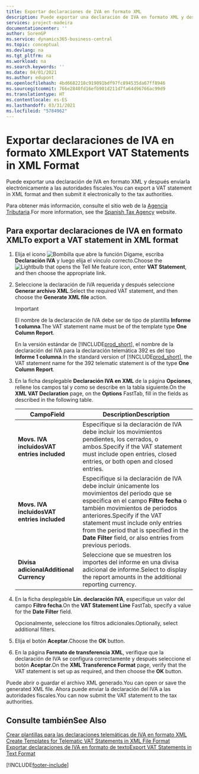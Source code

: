 ```yaml
---
title: Exportar declaraciones de IVA en formato XML
description: Puede exportar una declaración de IVA en formato XML y después enviarla electrónicamente a las autoridades fiscales.
services: project-madeira
documentationcenter: ''
author: SorenGP
ms.service: dynamics365-business-central
ms.topic: conceptual
ms.devlang: na
ms.tgt_pltfrm: na
ms.workload: na
ms.search.keywords: ''
ms.date: 04/01/2021
ms.author: edupont
ms.openlocfilehash: 4bd6682218c919091bdf97fc894535da67ff8946
ms.sourcegitcommit: 766e2840fd16efb901d211d7fa64d96766ac99d9
ms.translationtype: HT
ms.contentlocale: es-ES
ms.lasthandoff: 03/31/2021
ms.locfileid: "5784962"
---
```

# <a name="export-vat-statements-in-xml-format"></a><span data-ttu-id="3e486-103">Exportar declaraciones de IVA en formato XML</span><span class="sxs-lookup"><span data-stu-id="3e486-103">Export VAT Statements in XML Format</span></span>
<span data-ttu-id="3e486-104">Puede exportar una declaración de IVA en formato XML y después enviarla electrónicamente a las autoridades fiscales.</span><span class="sxs-lookup"><span data-stu-id="3e486-104">You can export a VAT statement in XML format and then submit it electronically to the tax authorities.</span></span>  

<span data-ttu-id="3e486-105">Para obtener más información, consulte el sitio web de la [Agencia Tributaria](https://go.microsoft.com/fwlink/?LinkID=238181).</span><span class="sxs-lookup"><span data-stu-id="3e486-105">For more information, see the [Spanish Tax Agency](https://go.microsoft.com/fwlink/?LinkID=238181) website.</span></span>  

## <a name="to-export-a-vat-statement-in-xml-format"></a><span data-ttu-id="3e486-106">Para exportar declaraciones de IVA en formato XML</span><span class="sxs-lookup"><span data-stu-id="3e486-106">To export a VAT statement in XML format</span></span>  

1.  <span data-ttu-id="3e486-107">Elija el icono ![Bombilla que abre la función Dígame](../../media/ui-search/search_small.png "Dígame qué desea hacer"), escriba **Declaración IVA** y luego elija el vínculo correcto.</span><span class="sxs-lookup"><span data-stu-id="3e486-107">Choose the ![Lightbulb that opens the Tell Me feature](../../media/ui-search/search_small.png "Tell me what you want to do") icon, enter **VAT Statement**, and then choose the appropriate link.</span></span>  
2.  <span data-ttu-id="3e486-108">Seleccione la declaración de IVA requerida y después seleccione **Generar archivo XML**.</span><span class="sxs-lookup"><span data-stu-id="3e486-108">Select the required VAT statement, and then choose the **Generate XML file** action.</span></span>  

    > [!IMPORTANT]  
    >  <span data-ttu-id="3e486-109">El nombre de la declaración de IVA debe ser de tipo de plantilla **Informe 1 columna**.</span><span class="sxs-lookup"><span data-stu-id="3e486-109">The VAT statement name must be of the template type **One Column Report**.</span></span>  
    >   
    >  <span data-ttu-id="3e486-110">En la versión estándar de [!INCLUDE[prod_short](../../includes/prod_short.md)], el nombre de la declaración del IVA para la declaración telemática 392 es del tipo **Informe 1 columna**.</span><span class="sxs-lookup"><span data-stu-id="3e486-110">In the standard version of [!INCLUDE[prod_short](../../includes/prod_short.md)], the VAT statement name for the 392 telematic statement is of the type **One Column Report**.</span></span>  

3.  <span data-ttu-id="3e486-111">En la ficha desplegable **Declaración IVA en XML** de la página **Opciones**, rellene los campos tal y como se describe en la tabla siguiente.</span><span class="sxs-lookup"><span data-stu-id="3e486-111">On the **XML VAT Declaration** page, on the **Options** FastTab, fill in the fields as described in the following table.</span></span>  
  
    |<span data-ttu-id="3e486-112">Campo</span><span class="sxs-lookup"><span data-stu-id="3e486-112">Field</span></span>|<span data-ttu-id="3e486-113">Description</span><span class="sxs-lookup"><span data-stu-id="3e486-113">Description</span></span>|  
    |---------------------------------|---------------------------------------|  
    |<span data-ttu-id="3e486-114">**Movs. IVA incluidos**</span><span class="sxs-lookup"><span data-stu-id="3e486-114">**VAT entries included**</span></span>|<span data-ttu-id="3e486-115">Especifique si la declaración de IVA debe incluir los movimientos pendientes, los cerrados, o ambos.</span><span class="sxs-lookup"><span data-stu-id="3e486-115">Specify if the VAT statement must include open entries, closed entries, or both open and closed entries.</span></span>|  
    |<span data-ttu-id="3e486-116">**Movs. IVA incluidos**</span><span class="sxs-lookup"><span data-stu-id="3e486-116">**VAT entries included**</span></span>|<span data-ttu-id="3e486-117">Especifique si la declaración de IVA debe incluir únicamente los movimientos del periodo que se especifica en el campo **Filtro fecha** o también movimientos de periodos anteriores.</span><span class="sxs-lookup"><span data-stu-id="3e486-117">Specify if the VAT statement must include only entries from the period that is specified in the **Date Filter** field, or also entries from previous periods.</span></span>|  
    |<span data-ttu-id="3e486-118">**Divisa adicional**</span><span class="sxs-lookup"><span data-stu-id="3e486-118">**Additional Currency**</span></span>|<span data-ttu-id="3e486-119">Seleccione que se muestren los importes del informe en una divisa adicional de informe.</span><span class="sxs-lookup"><span data-stu-id="3e486-119">Select to display the report amounts in the additional reporting currency.</span></span>|  

4.  <span data-ttu-id="3e486-120">En la ficha desplegable **Lín. declaración IVA**, especifique un valor del campo **Filtro fecha**.</span><span class="sxs-lookup"><span data-stu-id="3e486-120">On the **VAT Statement Line** FastTab, specify a value for the **Date Filter** field.</span></span>  

    <span data-ttu-id="3e486-121">Opcionalmente, seleccione los filtros adicionales.</span><span class="sxs-lookup"><span data-stu-id="3e486-121">Optionally, select additional filters.</span></span>  
5.  <span data-ttu-id="3e486-122">Elija el botón **Aceptar**.</span><span class="sxs-lookup"><span data-stu-id="3e486-122">Choose the **OK** button.</span></span>  
6.  <span data-ttu-id="3e486-123">En la página **Formato de transferencia XML**, verifique que la declaración de IVA se configura correctamente y después seleccione el botón **Aceptar**.</span><span class="sxs-lookup"><span data-stu-id="3e486-123">On the **XML Transference Format** page, verify that the VAT statement is set up as required, and then choose the **OK** button.</span></span>  

<span data-ttu-id="3e486-124">Puede abrir o guardar el archivo XML generado.</span><span class="sxs-lookup"><span data-stu-id="3e486-124">You can open or save the generated XML file.</span></span> <span data-ttu-id="3e486-125">Ahora puede enviar la declaración del IVA a las autoridades fiscales.</span><span class="sxs-lookup"><span data-stu-id="3e486-125">You can now submit the VAT statement to the tax authorities.</span></span>  

## <a name="see-also"></a><span data-ttu-id="3e486-126">Consulte también</span><span class="sxs-lookup"><span data-stu-id="3e486-126">See Also</span></span>  
 <span data-ttu-id="3e486-127">[Crear plantillas para las declaraciones telemáticas de IVA en formato XML](how-to-create-templates-for-telematic-vat-statements-in-xml-file-format.md) </span><span class="sxs-lookup"><span data-stu-id="3e486-127">[Create Templates for Telematic VAT Statements in XML File Format](how-to-create-templates-for-telematic-vat-statements-in-xml-file-format.md) </span></span>  
 [<span data-ttu-id="3e486-128">Exportar declaraciones de IVA en formato de texto</span><span class="sxs-lookup"><span data-stu-id="3e486-128">Export VAT Statements in Text Format</span></span>](how-to-export-vat-statements-in-text-format.md)


[!INCLUDE[footer-include](../../includes/footer-banner.md)]
